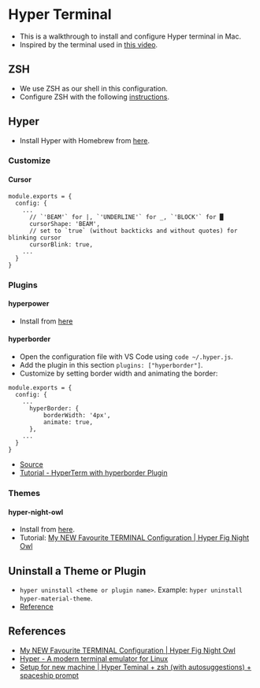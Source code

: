 # Hyper Terminal

* This is a walkthrough to install and configure Hyper terminal in Mac.
* Inspired by the terminal used in [this video](https://youtu.be/oe21Nlq8GS4).

## ZSH

* We use ZSH as our shell in this configuration.
* Configure ZSH with the following [instructions](../zsh).

## Hyper

* Install Hyper with Homebrew from [here](https://formulae.brew.sh/cask/hyper).

### Customize

#### Cursor

```
module.exports = {
  config: {
    ...
      // `'BEAM'` for |, `'UNDERLINE'` for _, `'BLOCK'` for █
      cursorShape: 'BEAM',
      // set to `true` (without backticks and without quotes) for blinking cursor
      cursorBlink: true,
    ...
  }
}
```

### Plugins

#### hyperpower

* Install from [here](https://hyper.is/store/hyperpower)

#### hyperborder

* Open the configuration file with VS Code using `code ~/.hyper.js`.
* Add the plugin in this section `plugins: ["hyperborder"]`.
* Customize by setting border width and animating the border:
```
module.exports = {
  config: {
    ...
      hyperBorder: {
          borderWidth: '4px',
          animate: true,
      },
    ...
  }
}
```
* [Source](https://github.com/webmatze/hyperborder)
* [Tutorial - HyperTerm with hyperborder Plugin](https://youtu.be/SfDWJRaqdLA)

### Themes

#### hyper-night-owl

* Install from [here](https://hyper.is/store/hyper-night-owl).
* Tutorial: [My NEW Favourite TERMINAL Configuration | Hyper Fig Night Owl](https://youtu.be/QsXbY33EX9w)

## Uninstall a Theme or Plugin

* `hyper uninstall <theme or plugin name>`. Example: `hyper uninstall hyper-material-theme`.
* [Reference](https://stackoverflow.com/questions/62668216/how-can-i-change-the-theme-of-my-hyper-terminal-downloaded-from-hyper-is)

## References

* [My NEW Favourite TERMINAL Configuration | Hyper Fig Night Owl](https://youtu.be/QsXbY33EX9w)
* [Hyper - A modern terminal emulator for Linux](https://youtu.be/u8_HwJjbKHA)
* [Setup for new machine | Hyper Teminal + zsh (with autosuggestions) + spaceship prompt](https://gist.github.com/xavianaxw/8e75ff37adc45bc9d3d62ada2e72ff3f)
